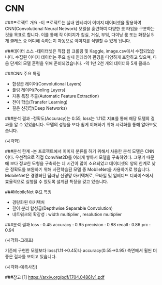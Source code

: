# CNN

###프로젝트 개요
-이 프로젝트는 실내 인테리어 이미지 데이터셋을 활용하여 CNN(Convolutional Neural Network) 모델을 훈련하여 다양한 룸 타입을 구분하는 것을 목표로 합니다. 이를 통해 각 이미지가 침실, 거실, 부엌, 다이닝 룸 또는 화장실 5개 클래스 중 어디에 속하는지 자동으로 이미지를 식별할 수 있게 됩니다.

###데이터 소스
-데이터셋은 직접 웹 크롤링 및 Kaggle, image.csv에서 수집되었습니다. 수집된 이미지 데이터는 주요 실내 인테리어 환경을 다양하게 포함하고 있으며, 다음 단계의 모델 훈련을 위해 준비되었습니다.
-약 1만 2천 개의 데이터와 5개 클래스

###CNN 주요 특징
- 합성곱 레이어(Convolutional Layers)
- 풀링 레이어(Pooling Layers)
- 자동 특징 추출(Automatic Feature Extraction)
- 전이 학습(Transfer Learning)
- 깊은 신경망(Deep Networks)

###분석 결과
-정확도(Accuracy)는 0.55, loss는 1.11로 지표를 통해 해당 모델의 결과를 알 수 있었습니다. 모델의 성능을 보다 쉽게 이해하기 위해 시각화를 통해 알아보았습니다.

(시각화)

###분석 한계
-본 프로젝트에서 이미지 분류를 하기 위해서 사용한 분석 모델은 CNN이다. 우선적으로 직접 ConvNet2D를 여러개 쌓아서 모델을 구축하였다. 그렇기 때문에 보다 정교한 모형을 구축하는 데 시간이 많이 소요되었고 데이터셋의 양의 한계로 낮은 정확도를 보완하기 위해 사전학습된 모델 중 MobileNet을 사용하기로 했습니다. MobileNet은 경량화된 딥러닝 신경망 아키텍처로, 모바일 및 임베디드 디바이스에서 효율적으로 실행될 수 있도록 설계된 특징을 갖고 있습니다. 

###MobileNet 주요 특징
- 경량화된 아키텍처
- 깊이 분리 합성곱(Depthwise Separable Convolution)
- 네트워크의 확장성 : width multiplier , resolution multiplier

###분석 결과
loss         :  0.45
accuracy     :  0.95
precision    :  0.88
recall       :  0.86
prc          :  0.94

(시각화-그래프)

기존에 구현한 모델보다 loss(1.11→0.45)나 accuracy(0.55→0.95) 측면에서 훨씬 더 좋은 결과를 보이고 있습니다. 

(시각화-예측사진)

###참고
[1] https://arxiv.org/pdf/1704.04861v1.pdf
